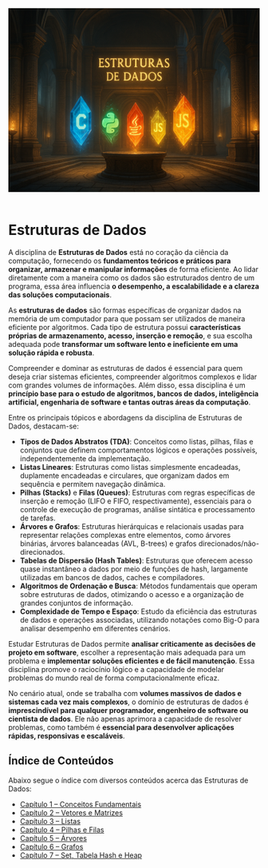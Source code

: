 <div align="center">
  <a href="https://github.com/joseferreira-dev/my-study-notes/tree/main/estruturas-de-dados"><img src="./contents/banner-estruturas-de-dados.png"></a>
</div>
<br>

# Estruturas de Dados

A disciplina de **Estruturas de Dados** está no coração da ciência da computação, fornecendo os **fundamentos teóricos e práticos para organizar, armazenar e manipular informações** de forma eficiente. Ao lidar diretamente com a maneira como os dados são estruturados dentro de um programa, essa área influencia **o desempenho, a escalabilidade e a clareza das soluções computacionais**.

As **estruturas de dados** são formas específicas de organizar dados na memória de um computador para que possam ser utilizados de maneira eficiente por algoritmos. Cada tipo de estrutura possui **características próprias de armazenamento, acesso, inserção e remoção**, e sua escolha adequada pode **transformar um software lento e ineficiente em uma solução rápida e robusta**.

Compreender e dominar as estruturas de dados é essencial para quem deseja criar sistemas eficientes, compreender algoritmos complexos e lidar com grandes volumes de informações. Além disso, essa disciplina é um **princípio base para o estudo de algoritmos, bancos de dados, inteligência artificial, engenharia de software e tantas outras áreas da computação**.

Entre os principais tópicos e abordagens da disciplina de Estruturas de Dados, destacam-se:

- **Tipos de Dados Abstratos (TDA)**: Conceitos como listas, pilhas, filas e conjuntos que definem comportamentos lógicos e operações possíveis, independentemente da implementação.
- **Listas Lineares**: Estruturas como listas simplesmente encadeadas, duplamente encadeadas e circulares, que organizam dados em sequência e permitem navegação dinâmica.
- **Pilhas (Stacks)** e **Filas (Queues)**: Estruturas com regras específicas de inserção e remoção (LIFO e FIFO, respectivamente), essenciais para o controle de execução de programas, análise sintática e processamento de tarefas.
- **Árvores e Grafos**: Estruturas hierárquicas e relacionais usadas para representar relações complexas entre elementos, como árvores binárias, árvores balanceadas (AVL, B-trees) e grafos direcionados/não-direcionados.
- **Tabelas de Dispersão (Hash Tables)**: Estruturas que oferecem acesso quase instantâneo a dados por meio de funções de hash, largamente utilizadas em bancos de dados, caches e compiladores.
- **Algoritmos de Ordenação e Busca**: Métodos fundamentais que operam sobre estruturas de dados, otimizando o acesso e a organização de grandes conjuntos de informação.
- **Complexidade de Tempo e Espaço**: Estudo da eficiência das estruturas de dados e operações associadas, utilizando notações como Big-O para analisar desempenho em diferentes cenários.

Estudar Estruturas de Dados permite **analisar criticamente as decisões de projeto em software**, escolher a representação mais adequada para um problema e **implementar soluções eficientes e de fácil manutenção**. Essa disciplina promove o raciocínio lógico e a capacidade de modelar problemas do mundo real de forma computacionalmente eficaz.

No cenário atual, onde se trabalha com **volumes massivos de dados e sistemas cada vez mais complexos**, o domínio de estruturas de dados é **imprescindível para qualquer programador, engenheiro de software ou cientista de dados**. Ele não apenas aprimora a capacidade de resolver problemas, como também é **essencial para desenvolver aplicações rápidas, responsivas e escaláveis**.

## Índice de Conteúdos

Abaixo segue o índice com diversos conteúdos acerca das Estruturas de Dados:

- [Capítulo 1 – Conceitos Fundamentais](contents/01-conceitos-fundamentais.md)
- [Capítulo 2 – Vetores e Matrizes](contents/02-vetores-e-matrizes.md)
- [Capítulo 3 – Listas](contents/03-listas.md)
- [Capítulo 4 – Pilhas e Filas](contents/04-pilhas-e-filas.md)
- [Capítulo 5 – Árvores](contentes/05-arvores.md)
- [Capítulo 6 – Grafos](contentes/06-grafos.md)
- [Capítulo 7 – Set, Tabela Hash e Heap](contents/07-set-hash-e-heap.md)
